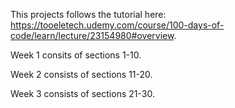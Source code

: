 This projects follows the tutorial here: https://tooeletech.udemy.com/course/100-days-of-code/learn/lecture/23154980#overview.

Week 1 consits of sections 1-10.

Week 2 consists of sections 11-20.

Week 3 consists of sections 21-30.
